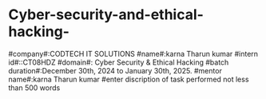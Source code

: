 # Cyber-security-and-ethical-hacking-
#company#:CODTECH IT SOLUTIONS 
#name#:karna Tharun kumar
#intern id#::CT08HDZ
#domain#: Cyber Security & Ethical Hacking
#batch duration#:December 30th, 2024 to January 30th, 2025.
#mentor name#:karna Tharun kumar 
#enter discription of task performed not less than 500 words 
